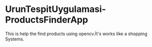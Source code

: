 # UrunTespitUygulamasi-ProductsFinderApp
This is help the find products using opencv.İt's works like a shopping Systems. 
